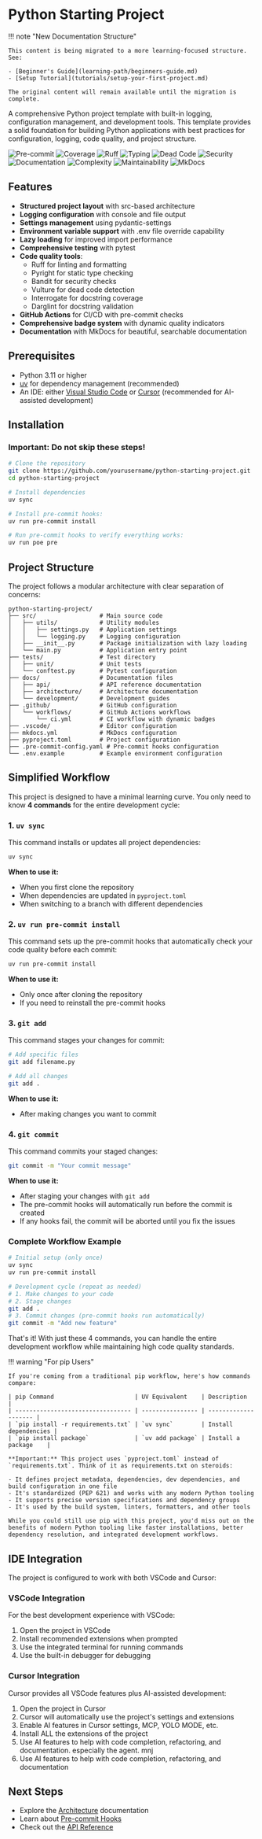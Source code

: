 # Python Starting Project

!!! note "New Documentation Structure"

    This content is being migrated to a more learning-focused structure. See:

    - [Beginner's Guide](learning-path/beginners-guide.md)
    - [Setup Tutorial](tutorials/setup-your-first-project.md)

    The original content will remain available until the migration is complete.

A comprehensive Python project template with built-in logging, configuration management, and development tools. This template provides a solid foundation for building Python applications with best practices for configuration, logging, code quality, and project structure.

<!-- Dynamic Badges -->

<!-- mdformat-skip-start -->

![Pre-commit](https://img.shields.io/badge/dynamic/json?url=https://gist.githubusercontent.com/dhkts1/ffa9b5234248225d681ef8ac4fe0a7e1/raw/badges.json&query=%24.badges%5B0%5D.message&label=pre-commit&color=red&logo=github)
![Coverage](https://img.shields.io/badge/dynamic/json?url=https://gist.githubusercontent.com/dhkts1/ffa9b5234248225d681ef8ac4fe0a7e1/raw/badges.json&query=%24.badges%5B1%5D.message&label=coverage&color=red&logo=pytest)
![Ruff](https://img.shields.io/badge/dynamic/json?url=https://gist.githubusercontent.com/dhkts1/ffa9b5234248225d681ef8ac4fe0a7e1/raw/badges.json&query=%24.badges%5B2%5D.message&label=ruff&color=green&logo=ruff)
![Typing](https://img.shields.io/badge/dynamic/json?url=https://gist.githubusercontent.com/dhkts1/ffa9b5234248225d681ef8ac4fe0a7e1/raw/badges.json&query=%24.badges%5B3%5D.message&label=typing&color=green&logo=python)
![Dead Code](https://img.shields.io/badge/dynamic/json?url=https://gist.githubusercontent.com/dhkts1/ffa9b5234248225d681ef8ac4fe0a7e1/raw/badges.json&query=%24.badges%5B4%5D.message&label=dead%20code&color=green&logo=python)
![Security](https://img.shields.io/badge/dynamic/json?url=https://gist.githubusercontent.com/dhkts1/ffa9b5234248225d681ef8ac4fe0a7e1/raw/badges.json&query=%24.badges%5B5%5D.message&label=security&color=green&logo=shieldsdotio)
![Documentation](https://img.shields.io/badge/dynamic/json?url=https://gist.githubusercontent.com/dhkts1/ffa9b5234248225d681ef8ac4fe0a7e1/raw/badges.json&query=%24.badges%5B7%5D.message&label=docs&color=green&logo=readthedocs)
![Complexity](https://img.shields.io/badge/dynamic/json?url=https://gist.githubusercontent.com/dhkts1/ffa9b5234248225d681ef8ac4fe0a7e1/raw/badges.json&query=%24.badges%5B8%5D.message&label=complexity&color=green&logo=codacy)
![Maintainability](https://img.shields.io/badge/dynamic/json?url=https://gist.githubusercontent.com/dhkts1/ffa9b5234248225d681ef8ac4fe0a7e1/raw/badges.json&query=%24.badges%5B9%5D.message&label=maintainability&color=green&logo=codeclimate)
![MkDocs](https://img.shields.io/badge/documentation-MkDocs-blue.svg?logo=markdown)

<!-- mdformat-skip-end -->

## Features

- **Structured project layout** with src-based architecture
- **Logging configuration** with console and file output
- **Settings management** using pydantic-settings
- **Environment variable support** with .env file override capability
- **Lazy loading** for improved import performance
- **Comprehensive testing** with pytest
- **Code quality tools**:
    - Ruff for linting and formatting
    - Pyright for static type checking
    - Bandit for security checks
    - Vulture for dead code detection
    - Interrogate for docstring coverage
    - Darglint for docstring validation
- **GitHub Actions** for CI/CD with pre-commit checks
- **Comprehensive badge system** with dynamic quality indicators
- **Documentation** with MkDocs for beautiful, searchable documentation

## Prerequisites

- Python 3.11 or higher
- [uv](https://github.com/astral-sh/uv) for dependency management (recommended)
- An IDE: either [Visual Studio Code](https://code.visualstudio.com/) or [Cursor](https://cursor.sh) (recommended for AI-assisted development)

## Installation

### Important: Do not skip these steps!

```bash
# Clone the repository
git clone https://github.com/yourusername/python-starting-project.git
cd python-starting-project

# Install dependencies
uv sync

# Install pre-commit hooks:
uv run pre-commit install

# Run pre-commit hooks to verify everything works:
uv run poe pre
```

## Project Structure

The project follows a modular architecture with clear separation of concerns:

```
python-starting-project/
├── src/                  # Main source code
│   ├── utils/            # Utility modules
│   │   ├── settings.py   # Application settings
│   │   └── logging.py    # Logging configuration
│   ├── __init__.py       # Package initialization with lazy loading
│   └── main.py           # Application entry point
├── tests/                # Test directory
│   ├── unit/             # Unit tests
│   └── conftest.py       # Pytest configuration
├── docs/                 # Documentation files
│   ├── api/              # API reference documentation
│   ├── architecture/     # Architecture documentation
│   └── development/      # Development guides
├── .github/              # GitHub configuration
│   └── workflows/        # GitHub Actions workflows
│       └── ci.yml        # CI workflow with dynamic badges
├── .vscode/              # Editor configuration
├── mkdocs.yml            # MkDocs configuration
├── pyproject.toml        # Project configuration
├── .pre-commit-config.yaml # Pre-commit hooks configuration
└── .env.example          # Example environment configuration
```

## Simplified Workflow

This project is designed to have a minimal learning curve. You only need to know **4 commands** for the entire development cycle:

### 1. `uv sync`

This command installs or updates all project dependencies:

```bash
uv sync
```

**When to use it:**

- When you first clone the repository
- When dependencies are updated in `pyproject.toml`
- When switching to a branch with different dependencies

### 2. `uv run pre-commit install`

This command sets up the pre-commit hooks that automatically check your code quality before each commit:

```bash
uv run pre-commit install
```

**When to use it:**

- Only once after cloning the repository
- If you need to reinstall the pre-commit hooks

### 3. `git add`

This command stages your changes for commit:

```bash
# Add specific files
git add filename.py

# Add all changes
git add .
```

**When to use it:**

- After making changes you want to commit

### 4. `git commit`

This command commits your staged changes:

```bash
git commit -m "Your commit message"
```

**When to use it:**

- After staging your changes with `git add`
- The pre-commit hooks will automatically run before the commit is created
- If any hooks fail, the commit will be aborted until you fix the issues

### Complete Workflow Example

```bash
# Initial setup (only once)
uv sync
uv run pre-commit install

# Development cycle (repeat as needed)
# 1. Make changes to your code
# 2. Stage changes
git add .
# 3. Commit changes (pre-commit hooks run automatically)
git commit -m "Add new feature"
```

That's it! With just these 4 commands, you can handle the entire development workflow while maintaining high code quality standards.

!!! warning "For pip Users"

    If you're coming from a traditional pip workflow, here's how commands compare:

    | pip Command                       | UV Equivalent    | Description          |
    | --------------------------------- | ---------------- | -------------------- |
    | `pip install -r requirements.txt` | `uv sync`        | Install dependencies |
    | `pip install package`             | `uv add package` | Install a package    |

    **Important:** This project uses `pyproject.toml` instead of `requirements.txt`. Think of it as requirements.txt on steroids:

    - It defines project metadata, dependencies, dev dependencies, and build configuration in one file
    - It's standardized (PEP 621) and works with any modern Python tooling
    - It supports precise version specifications and dependency groups
    - It's used by the build system, linters, formatters, and other tools

    While you could still use pip with this project, you'd miss out on the benefits of modern Python tooling like faster installations, better dependency resolution, and integrated development workflows.

## IDE Integration

The project is configured to work with both VSCode and Cursor:

### VSCode Integration

For the best development experience with VSCode:

1. Open the project in VSCode
2. Install recommended extensions when prompted
3. Use the integrated terminal for running commands
4. Use the built-in debugger for debugging

### Cursor Integration

Cursor provides all VSCode features plus AI-assisted development:

1. Open the project in Cursor
2. Cursor will automatically use the project's settings and extensions
3. Enable AI features in Cursor settings, MCP, YOLO MODE, etc.
4. Install ALL the extensions of the project
5. Use AI features to help with code completion, refactoring, and documentation. especially the agent. mnj
6. Use AI features to help with code completion, refactoring, and documentation

## Next Steps

- Explore the [Architecture](architecture/configuration.md) documentation
- Learn about [Pre-commit Hooks](development/pre-commit-hooks.md)
- Check out the [API Reference](api/index.md)
